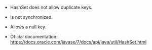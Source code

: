 - HashSet does not allow duplicate keys.
- Is not synchronized.
- Allows a null key.

- Oficial documentation: https://docs.oracle.com/javase/7/docs/api/java/util/HashSet.html